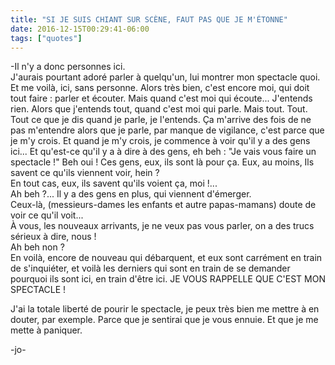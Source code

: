 ```yaml
---
title: "SI JE SUIS CHIANT SUR SCÈNE, FAUT PAS QUE JE M'ÉTONNE"
date: 2016-12-15T00:29:41-06:00
tags: ["quotes"]
---
```



-Il n'y a donc personnes ici.\
J'aurais pourtant adoré parler à quelqu'un, lui montrer mon spectacle quoi. Et me voilà, ici, sans personne. Alors très bien, c'est encore moi, qui doit tout faire : parler et écouter. Mais quand c'est moi qui écoute...
J'entends rien.
Alors que j'entends tout, quand c'est moi qui parle. Mais tout. Tout. Tout ce que je dis quand je parle, je l'entends. Ça m'arrive des fois de ne pas m'entendre alors que je parle, par manque de vigilance, c'est parce que je m'y crois. Et quand je m'y crois, je commence à voir qu'il y a des gens ici... Et qu'est-ce qu'il y a à dire à des gens, eh beh : "Je vais vous faire un spectacle !" Beh oui ! Ces gens, eux, ils sont là pour ça. Eux, au moins, Ils savent ce qu'ils viennent voir, hein ?\
En tout cas, eux, ils savent qu'ils voient ça, moi !...\
Ah beh ?... Il y a des gens en plus, qui viennent d'émerger.\
Ceux-là, (messieurs-dames les enfants et autre papas-mamans) doute de voir ce qu'il voit...\
À vous, les nouveaux arrivants, je ne veux pas vous parler, on a des trucs sérieux à dire, nous !\
Ah beh non ?\
En voilà, encore de nouveau qui débarquent, et eux sont carrément en train de s'inquiéter, et voilà les derniers qui sont en train de se demander pourquoi ils sont ici, en train d'être ici. JE VOUS RAPPELLE QUE C'EST MON SPECTACLE !

J'ai la totale liberté de pourir le spectacle, je peux très bien me mettre à en douter, par exemple. Parce que je sentirai que je vous ennuie. Et que je me mette à paniquer.


-jo-
